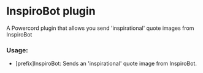 # InspiroBot plugin
 A Powercord plugin that allows you send \'inspirational\' quote images from InspiroBot


### Usage:

- [prefix]InspiroBot: Sends an \'inspirational\' quote image from InspiroBot.
